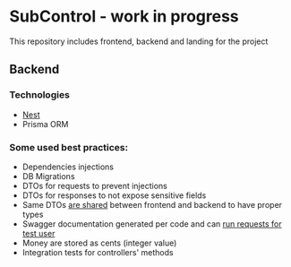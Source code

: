 # SubControl - work in progress

This repository includes frontend, backend and landing for the project

## Backend

### Technologies

- [Nest](https://github.com/nestjs/nest)
- Prisma ORM

### Some used best practices:

- Dependencies injections
- DB Migrations
- DTOs for requests to prevent injections
- DTOs for responses to not expose sensitive fields 
- Same DTOs [are shared](packages/shared-dtos) between frontend and backend to have proper types
- Swagger documentation generated per code and can [run requests for test user](apps/backend/src/utils/swagger.ts)
- Money are stored as cents (integer value)
- Integration tests for controllers' methods
